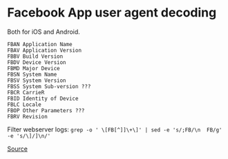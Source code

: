 # Facebook App user agent decoding

Both for iOS and Android.

```
FBAN Application Name
FBAV Application Version
FBBV Build Version
FBDV Device Version
FBMD Major Device
FBSN System Name
FBSV System Version
FBSS System Sub-version ???
FBCR CarrieR
FBID Identity of Device
FBLC Locale
FBOP Other Parameters ???
FBRV Revision
```

Filter webserver logs: `grep -o ' \[FB[^]]\+\]' | sed -e 's/;FB/\n  FB/g' -e 's/\]/]\n/'`

[Source](https://www.webmasterworld.com/search_engine_spiders/4729148.htm#collapseMSG3005706)
